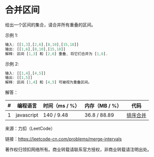 # 合并区间

给出一个区间的集合，请合并所有重叠的区间。

示例 1:

``` javascript
输入: [[1,3],[2,6],[8,10],[15,18]]
输出: [[1,6],[8,10],[15,18]]
解释: 区间 [1,3] 和 [2,6] 重叠, 将它们合并为 [1,6].
```

示例 2:

``` javascript
输入: [[1,4],[4,5]]
输出: [[1,5]]
解释: 区间 [1,4] 和 [4,5] 可被视为重叠区间。
```

解答：

**#**|**编程语言**|**时间（ms / %）**|**内存（MB / %）**|**代码**
--|--|--|--|--
1|javascript|140 / 9.48|36.8 / 88.89|[排序合并](./javascript/ac_v1.js)

来源：力扣（LeetCode）

链接：https://leetcode-cn.com/problems/merge-intervals

著作权归领扣网络所有。商业转载请联系官方授权，非商业转载请注明出处。
